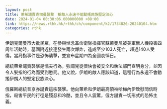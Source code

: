 ```yaml
---
layout: post
title: 萊希譴責克爾曼襲擊　稱敵人永遠不能動搖民族堅定決心
date: 2024-01-04 00:30:06.000000000 +08:00
link: https://news.rthk.hk/rthk/ch/component/k2/1734826-20240104.htm
categories: rthk
---
```


伊朗克爾曼市大批民眾，在參與悼念革命衛隊指揮官蘇萊曼尼被美軍無人機殺害四周年活動時，墓園附近接連發生兩次爆炸，造成至少103人死亡，超過140人受傷。當局指事件是恐怖襲擊，並宣布星期四為全國哀悼日。

總統萊希譴責襲擊是懦夫行為，強調兇徒很快會被安全和執法部門查明身分，並因令人髮指的行為而受到懲罰。他又說，伊朗的敵人應該知道，這種行為永遠不會動搖伊朗人的堅定民族決心。

俄羅斯總統普京亦譴責這宗襲擊。他向萊希和伊朗最高領袖哈梅內伊致慰問信時指，殺害平民的行徑是殘忍和冷酷，並且令人震驚，俄方譴責一切形式的恐怖主義。
